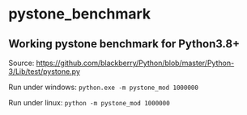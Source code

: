 # pystone_benchmark
## Working pystone benchmark for Python3.8+

Source: https://github.com/blackberry/Python/blob/master/Python-3/Lib/test/pystone.py

Run under windows:
`python.exe -m pystone_mod 1000000`

Run under linux:
`python -m pystone_mod 1000000`
